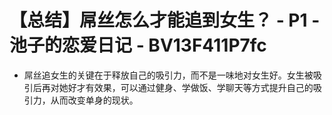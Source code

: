 # 【总结】屌丝怎么才能追到女生？ - P1 - 池子的恋爱日记 - BV13F411P7fc

-   屌丝追女生的关键在于释放自己的吸引力，而不是一味地对女生好。女生被吸引后再对她好才有效果，可以通过健身、学做饭、学聊天等方式提升自己的吸引力，从而改变单身的现状。
